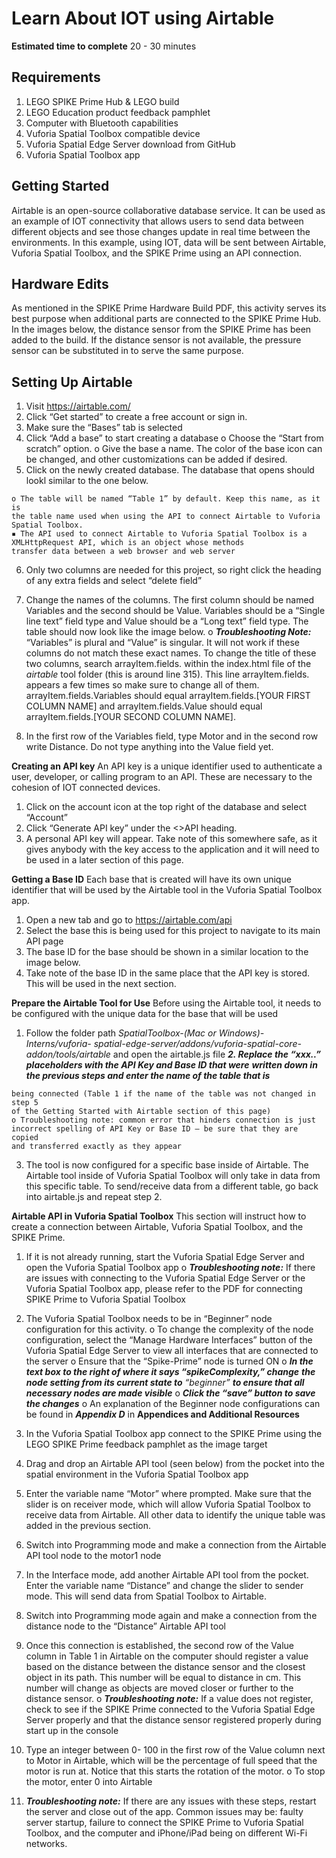# Learn About IOT using Airtable

**Estimated time to complete** 20 - 30 minutes

## Requirements
1. LEGO SPIKE Prime Hub & LEGO build
2. LEGO Education product feedback pamphlet
3. Computer with Bluetooth capabilities
4. Vuforia Spatial Toolbox compatible device
5. Vuforia Spatial Edge Server download from GitHub
6. Vuforia Spatial Toolbox app

## Getting Started
Airtable is an open-source collaborative database service. It can be used as an example of IOT connectivity that allows users to send data between different
objects and see those changes update in real time between the environments. In this example, using IOT, data will be sent between Airtable, Vuforia Spatial Toolbox,
and the SPIKE Prime using an API connection.

## Hardware Edits
As mentioned in the SPIKE Prime Hardware Build PDF, this activity serves its best purpose when additional parts are connected to the SPIKE Prime Hub. In the images
below, the distance sensor from the SPIKE Prime has been added to the build. If the distance sensor is not available, the pressure sensor can be substituted in to serve the same purpose.

## Setting Up Airtable

1. Visit https://airtable.com/
2. Click “Get started” to create a free account or sign in.
3. Make sure the “Bases” tab is selected
4. Click “Add a base” to start creating a database
    o Choose the “Start from scratch” option.
    o Give the base a name. The color of the base icon can be changed, and other customizations can be added if desired.
5. Click on the newly created database. The database that opens should lookl similar to the one below.

```
o The table will be named “Table 1” by default. Keep this name, as it is
the table name used when using the API to connect Airtable to Vuforia
Spatial Toolbox.
▪ The API used to connect Airtable to Vuforia Spatial Toolbox is a
XMLHttpRequest API, which is an object whose methods
transfer data between a web browser and web server
```
6. Only two columns are needed for this project, so right click the heading of
    any extra fields and select “delete field”
7. Change the names of the columns. The first column should be named
    Variables and the second should be Value. Variables should be a “Single line
    text” field type and Value should be a “Long text” field type. The table should
    now look like the image below.
       o **_Troubleshooting Note:_** “Variables” is plural and “Value” is singular. It will
          not work if these columns do not match these exact names. To change
          the title of these two columns, search arrayItem.fields. within the
          index.html file of the _airtable_ tool folder (this is around line 315). This
          line arrayItem.fields. appears a few times so make sure to change all of
          them. arrayItem.fields.Variables should equal arrayItem.fields.[YOUR FIRST
          COLUMN NAME] and arrayItem.fields.Value should equal
          arrayItem.fields.[YOUR SECOND COLUMN NAME].


8. In the first row of the Variables field, type Motor and in the second row write
    Distance. Do not type anything into the Value field yet.

**Creating an API key**
An API key is a unique identifier used to authenticate a user, developer, or calling
program to an API. These are necessary to the cohesion of IOT connected devices.


1. Click on the account icon at the top right of the database and select
    “Account”
2. Click “Generate API key” under the <>API heading.
3. A personal API key will appear. Take note of this somewhere safe, as it gives
    anybody with the key access to the application and it will need to be used in
    a later section of this page.

**Getting a Base ID**
Each base that is created will have its own unique identifier that will be used by the
Airtable tool in the Vuforia Spatial Toolbox app.

1. Open a new tab and go to https://airtable.com/api
2. Select the base this is being used for this project to navigate to its main API
    page
3. The base ID for the base should be shown in a similar location to the image
    below.
4. Take note of the base ID in the same place that the API key is stored. This will
    be used in the next section.

**Prepare the Airtable Tool for Use**
Before using the Airtable tool, it needs to be configured with the unique data for the
base that will be used

1. Follow the folder path _SpatialToolbox-(Mac or Windows)-Interns/vuforia-_
    _spatial-edge-server/addons/vuforia-spatial-core-addon/tools/airtable_ and
    open the airtable.js file
**_2. Replace the “xxx..” placeholders with the API Key and Base ID that were_**
    **_written down in the previous steps and enter the name of the table that is_**


```
being connected (Table 1 if the name of the table was not changed in step 5
of the Getting Started with Airtable section of this page)
o Troubleshooting note: common error that hinders connection is just
incorrect spelling of API Key or Base ID – be sure that they are copied
and transferred exactly as they appear
```
3. The tool is now configured for a specific base inside of Airtable. The Airtable
    tool inside of Vuforia Spatial Toolbox will only take in data from this specific
    table. To send/receive data from a different table, go back into airtable.js and
    repeat step 2.

**Airtable API in Vuforia Spatial Toolbox**
This section will instruct how to create a connection between Airtable, Vuforia
Spatial Toolbox, and the SPIKE Prime.

1. If it is not already running, start the Vuforia Spatial Edge Server and open the
    Vuforia Spatial Toolbox app
       o **_Troubleshooting note:_** If there are issues with connecting to the Vuforia
          Spatial Edge Server or the Vuforia Spatial Toolbox app, please refer to
          the PDF for connecting SPIKE Prime to Vuforia Spatial Toolbox
2. The Vuforia Spatial Toolbox needs to be in “Beginner” node configuration for
    this activity.
       o To change the complexity of the node configuration, select the
          “Manage Hardware Interfaces” button of the Vuforia Spatial Edge
          Server to view all interfaces that are connected to the server
       o Ensure that the “Spike-Prime” node is turned ON
       o **_In the text box to the right of where it says “spikeComplexity,” change_**
          **_the node setting from its current state to_** _“beginner”_ **_to ensure that all_**
          **_necessary nodes are made visible_**
       o **_Click the “save” button to save the changes_**
       o An explanation of the Beginner node configurations can be found in
          **_Appendix D_** in **Appendices and Additional Resources**


3. In the Vuforia Spatial Toolbox app connect to the SPIKE Prime using the LEGO
    SPIKE Prime feedback pamphlet as the image target
4. Drag and drop an Airtable API tool (seen below) from the pocket into the
    spatial environment in the Vuforia Spatial Toolbox app
5. Enter the variable name “Motor” where prompted. Make sure that the slider is
    on receiver mode, which will allow Vuforia Spatial Toolbox to receive data
    from Airtable. All other data to identify the unique table was added in the
    previous section.


6. Switch into Programming mode and make a connection from the Airtable API
    tool node to the motor1 node
7. In the Interface mode, add another Airtable API tool from the pocket. Enter
    the variable name “Distance” and change the slider to sender mode. This will
    send data from Spatial Toolbox to Airtable.
8. Switch into Programming mode again and make a connection from the
    distance node to the “Distance” Airtable API tool


9. Once this connection is established, the second row of the Value column in
    Table 1 in Airtable on the computer should register a value based on the
    distance between the distance sensor and the closest object in its path. This
    number will be equal to distance in cm. This number will change as objects
    are moved closer or further to the distance sensor.
       o **_Troubleshooting note:_** If a value does not register, check to see if the
          SPIKE Prime connected to the Vuforia Spatial Edge Server properly and
          that the distance sensor registered properly during start up in the
          console
10. Type an integer between 0- 100 in the first row of the Value column next to
    Motor in Airtable, which will be the percentage of full speed that the motor is
    run at. Notice that this starts the rotation of the motor.
       o To stop the motor, enter 0 into Airtable
11. **_Troubleshooting note:_** If there are any issues with these steps, restart the
    server and close out of the app. Common issues may be: faulty server startup,
    failure to connect the SPIKE Prime to Vuforia Spatial Toolbox, and the
    computer and iPhone/iPad being on different Wi-Fi networks.


